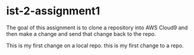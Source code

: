 # ist-2-assignment1

The goal of this assignment is to clone a repository into AWS Cloud9 and then make a change and send that change back to the repo.

This is my first change on a local repo.
this is my first change to a repo. 